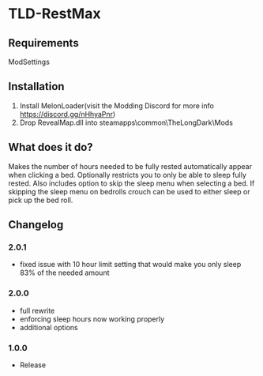 # TLD-RestMax

## Requirements
ModSettings

## Installation
1. Install MelonLoader(visit the Modding Discord for more info https://discord.gg/nHhyaPnr)
2. Drop RevealMap.dll into steamapps\common\TheLongDark\Mods

## What does it do?
Makes the number of hours needed to be fully rested automatically appear when clicking a bed.
Optionally restricts you to only be able to sleep fully rested.
Also includes option to skip the sleep menu when selecting a bed.
If skipping the sleep menu on bedrolls crouch can be used to either sleep or pick up the bed roll.

## Changelog
### 2.0.1
- fixed issue with 10 hour limit setting that would make you only sleep 83% of the needed amount
### 2.0.0
- full rewrite
- enforcing sleep hours now working properly
- additional options

### 1.0.0
- Release
